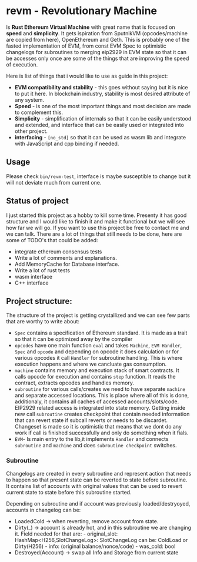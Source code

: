 # revm - Revolutionary Machine

Is **Rust Ethereum Virtual Machine** with great name that is focused on **speed** and **simplicity**. It gets ispiration from SputnikVM (opcodes/machine are copied from here), OpenEthereum and Geth. This is probably one of the fasted implementation of EVM, from const EVM Spec to optimistic changelogs for subroutines to merging eip2929 in EVM state so that it can be accesses only once are some of the things that are improving the speed of execution. 

Here is list of things that i would like to use as guide in this project:
- **EVM compatibility and stability** - this goes without saying but it is nice to put it here. In blockchain industry, stability is most desired attribute of any system.
- **Speed** - is one of the most important things and most decision are made to complement this.
- **Simplicity** - simplification of internals so that it can be easily understood and extended, and interface that can be easily used or integrated into other project.
- **interfacing** - `[no_std]` so that it can be used as wasm lib and integrate with JavaScript and cpp binding if needed.

## Usage

Please check `bin/revm-test`, interface is maybe susceptible to change but it will not deviate much from current one. 
## Status of project

I just started this project as a hobby to kill some time. Presenty it has good structure and I would like to finish it and make it functional but we will see how far we will go. If you want to use this project be free to contact me and we can talk. There are a lot of things that still needs to be done, here are some of TODO's that could be added:

- integrate ethereum consensus tests
- Write a lot of comments and explanations.
- Add MemoryCache for Database interface.
- Write a lot of rust tests
- wasm interface
- C++ interface

## Project structure:

The structure of the project is getting crystallized and we can see few parts that are worthy to write about:
- `Spec` contains a specification of Ethereum standard. It is made as a trait so that it can be optimized away by the compiler
- `opcodes` have one main function `eval` and takes `Machine`, `EVM Handler`, `Spec` and `opcode` and depending on opcode it does calculation or for various opcodes it call `Handler` for subroutine handling. This is where execution happens and where we cancluate gas consumption.
- `machine` contains memory and execution stack of smart contracts. It calls opcode for execution and contains `step` function. It reads the contract, extracts opcodes and handles memory.
- `subroutine` for various calls/creates we need to have separate `machine` and separate accessed locations. This is place where all of this is done, additionaly, it contains all caches of accessed accounts/slots/code. EIP2929 related access is integrated into state memory. Getting inside new call `subroutine` creates checkpoint that contain needed information that can revert state if subcall reverts or needs to be discardet. Changeset is made so it is optimistic that means that we dont do any work if call is finished successfully and only do something when it fials. 
- `EVM`- Is main entry to the lib,it  implements `Handler` and connects `subroutine` and `machine` and does `subroutine checkpoint` switches.


### Subroutine

Changelogs are created in every subroutine and represent action that needs to happen so that present state can be reverted to state before subroutine. It contains list of accounts with original values that can be used to revert current state to state before this subroutine started.

Depending on subroutine and if account was previously loaded/destryoyed, accounts in changelog can be:
- LoadedCold -> when reverting, remove account from state.
- Dirty(_) -> account is already hot, and in this subroutine we are changing it. Field needed for that are:
        - original_slot: HashMap<H256,SlotChangeLog>:
            SlotChangeLog can be: ColdLoad or Dirty(H256)
        - info: (original balance/nonce/code)
        - was_cold: bool
- Destroyed(Account) -> swap all Info and Storage from current state